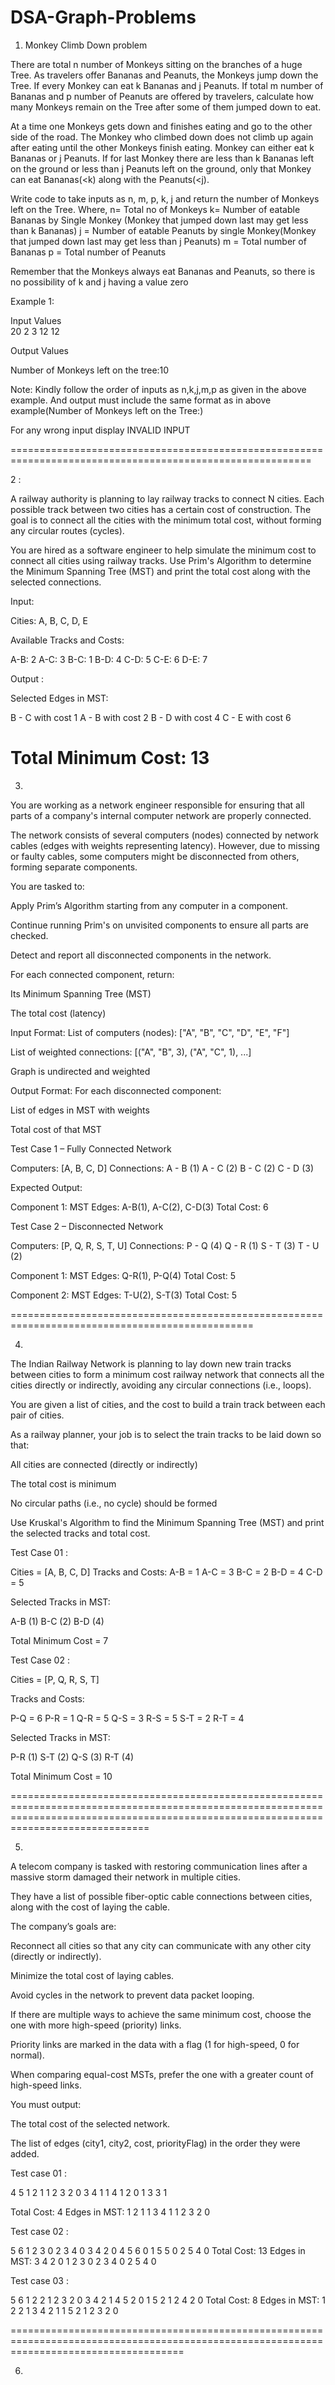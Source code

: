 # DSA-Graph-Problems
1. Monkey Climb Down problem 

There are total n number of Monkeys sitting on the branches of a huge Tree. As travelers offer Bananas and Peanuts,
the Monkeys jump down the Tree. If every Monkey can eat k Bananas and j Peanuts. If total m number of Bananas and p 
number of Peanuts are offered by travelers, calculate how many Monkeys remain on the Tree after some of them jumped down to 
eat.

At a time one Monkeys gets down and finishes eating and go to the other side of the road. The Monkey who climbed down 
does not climb up again after eating until the other Monkeys finish eating.
Monkey can either eat k Bananas or j Peanuts. If for last Monkey there are less than k Bananas left on the ground or 
less than j Peanuts left on the ground, only that Monkey can eat Bananas(<k) along with the Peanuts(<j).

Write code to take inputs as n, m, p, k, j and return  the number of Monkeys left on the Tree.
Where, n= Total no of Monkeys
k= Number of eatable Bananas by Single Monkey (Monkey that jumped down last may get less than k Bananas)
j = Number of eatable Peanuts by single Monkey(Monkey that jumped down last may get less than j Peanuts)
m = Total number of Bananas
p  = Total number of Peanuts

Remember that the Monkeys always eat Bananas and Peanuts, so there is no possibility of k and j having a value zero

Example 1:

Input Values    
20
2
3
12
12


Output Values

Number of  Monkeys left on the tree:10

Note: Kindly follow  the order of inputs as n,k,j,m,p as given in the above example. 
And output must include  the same format  as in above example(Number of Monkeys left on the Tree:)

For any wrong input display INVALID INPUT

==========================================================================================================

2 :

A railway authority is planning to lay railway tracks to connect N cities. Each possible track between two cities has a
certain cost of construction. The goal is to connect all the cities with the minimum total cost, without forming any 
circular routes (cycles).

You are hired as a software engineer to help simulate the minimum cost to connect all cities using railway tracks.
Use Prim's Algorithm to determine the Minimum Spanning Tree (MST) and print the total cost along with the selected
 connections.

Input:

Cities: A, B, C, D, E

Available Tracks and Costs:

A-B: 2
A-C: 3
B-C: 1
B-D: 4
C-D: 5
C-E: 6
D-E: 7

Output :

Selected Edges in MST:

B - C with cost 1
A - B with cost 2
B - D with cost 4
C - E with cost 6

Total Minimum Cost: 13
=============================================================================================================

3.

You are working as a network engineer responsible for ensuring that all parts of a company's internal computer network are properly connected.

The network consists of several computers (nodes) connected by network cables (edges with weights representing latency). However, due to missing or faulty cables, some computers might be disconnected from others, forming separate components.

You are tasked to:

Apply Prim’s Algorithm starting from any computer in a component.

Continue running Prim's on unvisited components to ensure all parts are checked.

Detect and report all disconnected components in the network.

For each connected component, return:

Its Minimum Spanning Tree (MST)

The total cost (latency)

Input Format:
List of computers (nodes): ["A", "B", "C", "D", "E", "F"]

List of weighted connections: [("A", "B", 3), ("A", "C", 1), ...]

Graph is undirected and weighted

 Output Format:
For each disconnected component:

List of edges in MST with weights

Total cost of that MST

Test Case 1 – Fully Connected Network

Computers: [A, B, C, D]
Connections:
A - B (1)
A - C (2)
B - C (2)
C - D (3)


Expected Output:

Component 1:
MST Edges: A-B(1), A-C(2), C-D(3)
Total Cost: 6


 Test Case 2 – Disconnected Network

Computers: [P, Q, R, S, T, U]
Connections:
P - Q (4)
Q - R (1)
S - T (3)
T - U (2)

Component 1:
MST Edges: Q-R(1), P-Q(4)
Total Cost: 5

Component 2:
MST Edges: T-U(2), S-T(3)
Total Cost: 5

================================================================================================

4.

The Indian Railway Network is planning to lay down new train tracks between cities to form a minimum cost railway network that connects all the cities directly or indirectly, avoiding any circular connections (i.e., loops).

You are given a list of cities, and the cost to build a train track between each pair of cities.

As a railway planner, your job is to select the train tracks to be laid down so that:

All cities are connected (directly or indirectly)

The total cost is minimum

No circular paths (i.e., no cycle) should be formed

Use Kruskal's Algorithm to find the Minimum Spanning Tree (MST) and print the selected tracks and total cost.

Test Case 01 :

Cities = [A, B, C, D]
Tracks and Costs:
A-B = 1
A-C = 3
B-C = 2
B-D = 4
C-D = 5

Selected Tracks in MST:

A-B (1)
B-C (2)
B-D (4)

Total Minimum Cost = 7

Test Case 02 :

Cities = [P, Q, R, S, T]


Tracks and Costs:

P-Q = 6
P-R = 1
Q-R = 5
Q-S = 3
R-S = 5
S-T = 2
R-T = 4

Selected Tracks in MST:

P-R (1)
S-T (2)
Q-S (3)
R-T (4)

Total Minimum Cost = 10

==========================================================================================================================================================================================

5.

A telecom company is tasked with restoring communication lines after a massive storm damaged their network in multiple cities.

They have a list of possible fiber-optic cable connections between cities, along with the cost of laying the cable.

The company’s goals are:

Reconnect all cities so that any city can communicate with any other city (directly or indirectly).

Minimize the total cost of laying cables.

Avoid cycles in the network to prevent data packet looping.

If there are multiple ways to achieve the same minimum cost, choose the one with more high-speed (priority) links.

Priority links are marked in the data with a flag (1 for high-speed, 0 for normal).

When comparing equal-cost MSTs, prefer the one with a greater count of high-speed links.

You must output:

The total cost of the selected network.

The list of edges (city1, city2, cost, priorityFlag) in the order they were added.
	
Test case 01 :

4 5
1 2 1 1
2 3 2 0
3 4 1 1
4 1 2 0
1 3 3 1

Total Cost: 4
Edges in MST:
1 2 1 1
3 4 1 1
2 3 2 0



Test case 02  :

5 6
1 2 3 0
2 3 4 0
3 4 2 0
4 5 6 0
1 5 5 0
2 5 4 0
Total Cost: 13
Edges in MST:
3 4 2 0
1 2 3 0
2 3 4 0
2 5 4 0

Test case 03 :

5 6
1 2 2 1
2 3 2 0
3 4 2 1
4 5 2 0
1 5 2 1
2 4 2 0
Total Cost: 8
Edges in MST:
1 2 2 1
3 4 2 1
1 5 2 1
2 3 2 0

==========================================================================================================================================

6.
